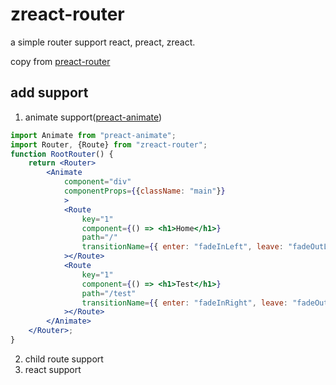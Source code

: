 # zreact-router

a simple router support react, preact, zreact.

copy from [preact-router](https://github.com/developit/preact-router)

## add support

1. animate support([preact-animate](https://github.com/zeromake/preact-animate))

``` jsx
import Animate from "preact-animate";
import Router, {Route} from "zreact-router";
function RootRouter() {
    return <Router>
        <Animate
            component="div"
            componentProps={{className: "main"}}
            >
            <Route
                key="1"
                component={() => <h1>Home</h1>}
                path="/"
                transitionName={{ enter: "fadeInLeft", leave: "fadeOutLeft" }}
            ></Route>
            <Route
                key="1"
                component={() => <h1>Test</h1>}
                path="/test"
                transitionName={{ enter: "fadeInRight", leave: "fadeOutRight" }}
            ></Route>
        </Animate>
    </Router>;
}
```
2. child route support
3. react support
